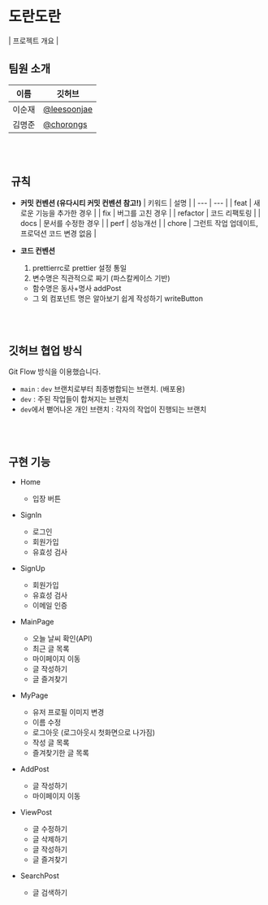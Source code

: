 # 도란도란
| 프로젝트 개요 |


##  팀원 소개

| 이름   | 깃허브                                       |
| ------ | -------------------------------------------- |
| 이순재 | [@leesoonjae](https://github.com/leesoonjae)       |
| 김명준 | [@chorongs](https://github.com/chorongs)       |

<br/>
<br/>

##  규칙

- **커밋 컨벤션 (유다시티 커밋 컨벤션 참고!)**
  | 키워드 | 설명 |
  | --- | --- |
  | feat | 새로운 기능을 추가한 경우 |
  | fix | 버그를 고친 경우 |
  | refactor | 코드 리팩토링 |
  | docs | 문서를 수정한 경우 |
  | perf | 성능개선 |
  | chore | 그런트 작업 업데이트, 프로덕션 코드 변경 없음 |

- **코드 컨벤션**
  1. prettierrc로 prettier 설정 통일
  2. 변수명은 직관적으로 짜기 (파스칼케이스 기반)
    - 함수명은 동사+명사 addPost
    - 그 외 컴포넌트 명은 알아보기 쉽게 작성하기 writeButton

<br/>
<br/>

##  깃허브 협업 방식

Git Flow 방식을 이용했습니다.

- `main` : `dev` 브랜치로부터 최종병합되는 브랜치. (배포용)
- `dev` : 주된 작업들이 합쳐지는 브랜치
- `dev`에서 뻗어나온 개인 브랜치 : 각자의 작업이 진행되는 브랜치

<br/>
<br/>

##  구현 기능

- Home
  - 입장 버튼

- SignIn
  - 로그인 
  - 회원가입
  - 유효성 검사

- SignUp
  - 회원가입
  - 유효성 검사
  - 이메일 인증

- MainPage
  - 오늘 날씨 확인(API)
  - 최근 글 목록
  - 마이페이지 이동
  - 글 작성하기
  - 글 즐겨찾기

- MyPage
  - 유저 프로필 이미지 변경
  - 이름 수정
  - 로그아웃 (로그아웃시 첫화면으로 나가짐)
  - 작성 글 목록
  - 즐겨찾기한 글 목록

- AddPost
  - 글 작성하기
  - 마이페이지 이동
 
- ViewPost
  - 글 수정하기
  - 글 삭제하기
  - 글 작성하기
  - 글 즐겨찾기
 
- SearchPost    
  - 글 검색하기
 
 


  <br/>
  <br/>
